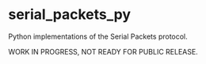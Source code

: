 # serial_packets_py
Python implementations of the Serial Packets protocol.

WORK IN PROGRESS, NOT READY FOR PUBLIC RELEASE.
